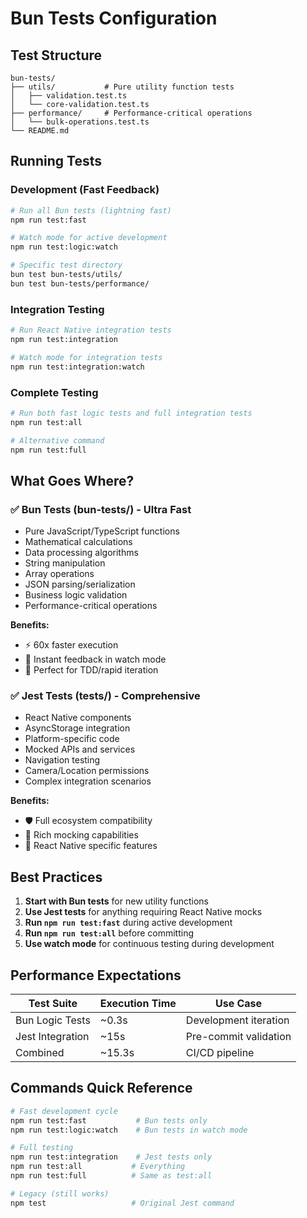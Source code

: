 # Bun Tests Configuration

## Test Structure

```text
bun-tests/
├── utils/           # Pure utility function tests
│   ├── validation.test.ts
│   └── core-validation.test.ts
├── performance/     # Performance-critical operations
│   └── bulk-operations.test.ts
└── README.md
```

## Running Tests

### Development (Fast Feedback)

```bash
# Run all Bun tests (lightning fast)
npm run test:fast

# Watch mode for active development
npm run test:logic:watch

# Specific test directory
bun test bun-tests/utils/
bun test bun-tests/performance/
```

### Integration Testing

```bash
# Run React Native integration tests
npm run test:integration

# Watch mode for integration tests
npm run test:integration:watch
```

### Complete Testing

```bash
# Run both fast logic tests and full integration tests
npm run test:all

# Alternative command
npm run test:full
```

## What Goes Where?

### ✅ Bun Tests (bun-tests/) - Ultra Fast

- Pure JavaScript/TypeScript functions
- Mathematical calculations
- Data processing algorithms
- String manipulation
- Array operations
- JSON parsing/serialization
- Business logic validation
- Performance-critical operations

**Benefits:**

- ⚡ 60x faster execution
- 🔄 Instant feedback in watch mode
- 🎯 Perfect for TDD/rapid iteration

### ✅ Jest Tests (**tests**/) - Comprehensive  

- React Native components
- AsyncStorage integration
- Platform-specific code
- Mocked APIs and services
- Navigation testing
- Camera/Location permissions
- Complex integration scenarios

**Benefits:**

- 🛡️ Full ecosystem compatibility
- 🔧 Rich mocking capabilities
- 📱 React Native specific features

## Best Practices

1. **Start with Bun tests** for new utility functions
2. **Use Jest tests** for anything requiring React Native mocks
3. **Run `npm run test:fast`** during active development
4. **Run `npm run test:all`** before committing
5. **Use watch mode** for continuous testing during development

## Performance Expectations

| Test Suite | Execution Time | Use Case |
|------------|----------------|----------|
| Bun Logic Tests | ~0.3s | Development iteration |
| Jest Integration | ~15s | Pre-commit validation |
| Combined | ~15.3s | CI/CD pipeline |

## Commands Quick Reference

```bash
# Fast development cycle
npm run test:fast           # Bun tests only
npm run test:logic:watch    # Bun tests in watch mode

# Full testing
npm run test:integration    # Jest tests only  
npm run test:all           # Everything
npm run test:full          # Same as test:all

# Legacy (still works)
npm test                   # Original Jest command
```
